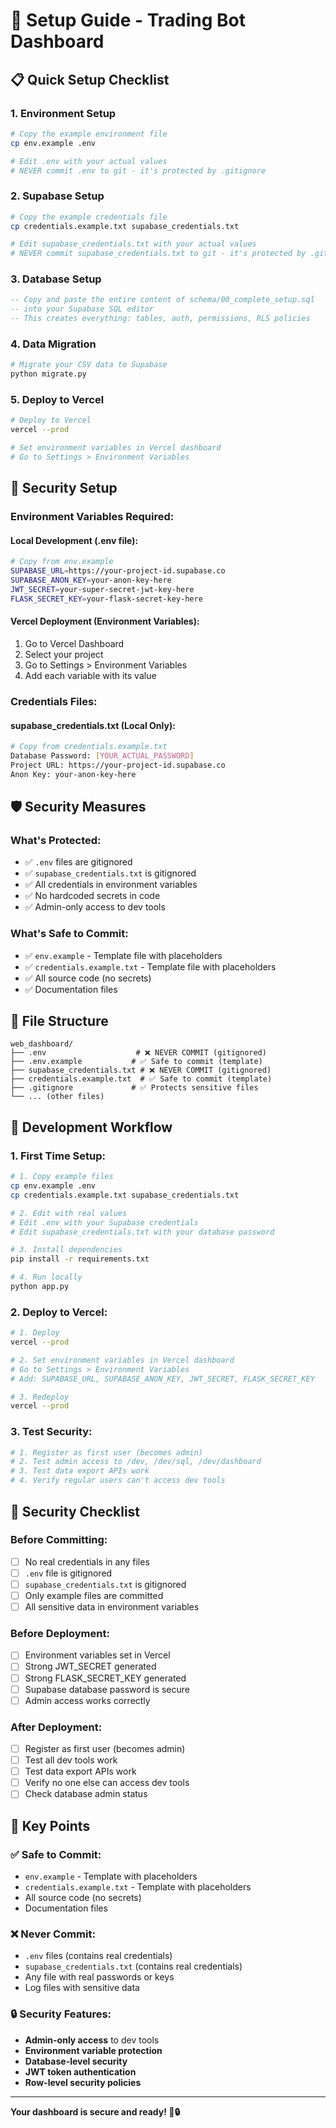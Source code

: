 # 🚀 Setup Guide - Trading Bot Dashboard

## 📋 Quick Setup Checklist

### 1. **Environment Setup**
```bash
# Copy the example environment file
cp env.example .env

# Edit .env with your actual values
# NEVER commit .env to git - it's protected by .gitignore
```

### 2. **Supabase Setup**
```bash
# Copy the example credentials file
cp credentials.example.txt supabase_credentials.txt

# Edit supabase_credentials.txt with your actual values
# NEVER commit supabase_credentials.txt to git - it's protected by .gitignore
```

### 3. **Database Setup**
```sql
-- Copy and paste the entire content of schema/00_complete_setup.sql
-- into your Supabase SQL editor
-- This creates everything: tables, auth, permissions, RLS policies
```

### 4. **Data Migration**
```bash
# Migrate your CSV data to Supabase
python migrate.py
```

### 5. **Deploy to Vercel**
```bash
# Deploy to Vercel
vercel --prod

# Set environment variables in Vercel dashboard
# Go to Settings > Environment Variables
```

## 🔐 Security Setup

### **Environment Variables Required:**

#### **Local Development (.env file):**
```bash
# Copy from env.example
SUPABASE_URL=https://your-project-id.supabase.co
SUPABASE_ANON_KEY=your-anon-key-here
JWT_SECRET=your-super-secret-jwt-key-here
FLASK_SECRET_KEY=your-flask-secret-key-here
```

#### **Vercel Deployment (Environment Variables):**
1. Go to Vercel Dashboard
2. Select your project
3. Go to Settings > Environment Variables
4. Add each variable with its value

### **Credentials Files:**

#### **supabase_credentials.txt (Local Only):**
```bash
# Copy from credentials.example.txt
Database Password: [YOUR_ACTUAL_PASSWORD]
Project URL: https://your-project-id.supabase.co
Anon Key: your-anon-key-here
```

## 🛡️ Security Measures

### **What's Protected:**
- ✅ `.env` files are gitignored
- ✅ `supabase_credentials.txt` is gitignored
- ✅ All credentials in environment variables
- ✅ No hardcoded secrets in code
- ✅ Admin-only access to dev tools

### **What's Safe to Commit:**
- ✅ `env.example` - Template file with placeholders
- ✅ `credentials.example.txt` - Template file with placeholders
- ✅ All source code (no secrets)
- ✅ Documentation files

## 📁 File Structure

```
web_dashboard/
├── .env                    # ❌ NEVER COMMIT (gitignored)
├── .env.example           # ✅ Safe to commit (template)
├── supabase_credentials.txt # ❌ NEVER COMMIT (gitignored)
├── credentials.example.txt  # ✅ Safe to commit (template)
├── .gitignore             # ✅ Protects sensitive files
└── ... (other files)
```

## 🔧 Development Workflow

### **1. First Time Setup:**
```bash
# 1. Copy example files
cp env.example .env
cp credentials.example.txt supabase_credentials.txt

# 2. Edit with real values
# Edit .env with your Supabase credentials
# Edit supabase_credentials.txt with your database password

# 3. Install dependencies
pip install -r requirements.txt

# 4. Run locally
python app.py
```

### **2. Deploy to Vercel:**
```bash
# 1. Deploy
vercel --prod

# 2. Set environment variables in Vercel dashboard
# Go to Settings > Environment Variables
# Add: SUPABASE_URL, SUPABASE_ANON_KEY, JWT_SECRET, FLASK_SECRET_KEY

# 3. Redeploy
vercel --prod
```

### **3. Test Security:**
```bash
# 1. Register as first user (becomes admin)
# 2. Test admin access to /dev, /dev/sql, /dev/dashboard
# 3. Test data export APIs work
# 4. Verify regular users can't access dev tools
```

## 🚨 Security Checklist

### **Before Committing:**
- [ ] No real credentials in any files
- [ ] `.env` file is gitignored
- [ ] `supabase_credentials.txt` is gitignored
- [ ] Only example files are committed
- [ ] All sensitive data in environment variables

### **Before Deployment:**
- [ ] Environment variables set in Vercel
- [ ] Strong JWT_SECRET generated
- [ ] Strong FLASK_SECRET_KEY generated
- [ ] Supabase database password is secure
- [ ] Admin access works correctly

### **After Deployment:**
- [ ] Register as first user (becomes admin)
- [ ] Test all dev tools work
- [ ] Test data export APIs work
- [ ] Verify no one else can access dev tools
- [ ] Check database admin status

## 🎯 Key Points

### **✅ Safe to Commit:**
- `env.example` - Template with placeholders
- `credentials.example.txt` - Template with placeholders
- All source code (no secrets)
- Documentation files

### **❌ Never Commit:**
- `.env` files (contains real credentials)
- `supabase_credentials.txt` (contains real credentials)
- Any file with real passwords or keys
- Log files with sensitive data

### **🔒 Security Features:**
- **Admin-only access** to dev tools
- **Environment variable protection**
- **Database-level security**
- **JWT token authentication**
- **Row-level security policies**

---

**Your dashboard is secure and ready! 🎉🔒**
